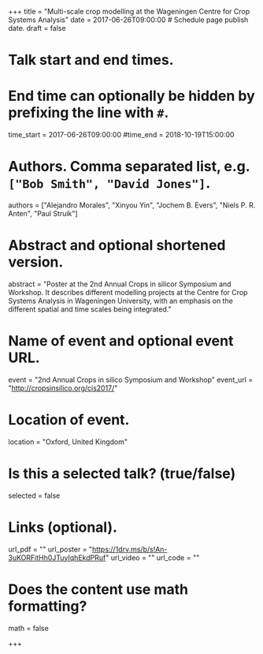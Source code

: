 +++
title = "Multi-scale crop modelling at the Wageningen Centre for Crop Systems Analysis"
date = 2017-06-26T09:00:00  # Schedule page publish date.
draft = false

# Talk start and end times.
#   End time can optionally be hidden by prefixing the line with `#`.
time_start = 2017-06-26T09:00:00
#time_end = 2018-10-19T15:00:00

# Authors. Comma separated list, e.g. `["Bob Smith", "David Jones"]`.
authors = ["Alejandro Morales", "Xinyou Yin", "Jochem B. Evers", "Niels P. R. Anten", "Paul Struik"]

# Abstract and optional shortened version.
abstract = "Poster at the 2nd Annual Crops in silicor Symposium and Workshop. It describes different modelling projects at the Centre for Crop Systems Analysis in Wageningen University, with an emphasis on the different spatial and time scales being integrated."

# Name of event and optional event URL.
event = "2nd Annual Crops in silico Symposium and Workshop"
event_url = "http://cropsinsilico.org/cis2017/"

# Location of event.
location = "Oxford, United Kingdom"

# Is this a selected talk? (true/false)
selected = false


# Links (optional).
url_pdf = ""
url_poster = "https://1drv.ms/b/s!An-3uKORFitHh0JTuyIqhEkdPRuf"
url_video = ""
url_code = ""

# Does the content use math formatting?
math = false

+++

